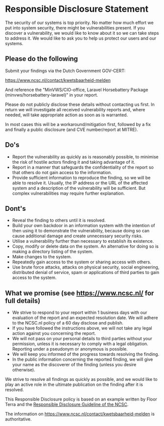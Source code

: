 # Responsible Disclosure Statement

The security of our systems is top priority.
No matter how much effort we put into system security, there might be vulnerabilities present.
If you discover a vulnerability, we would like to know about it so we can take steps to address it.
We would like to ask you to help us protect our users and our systems.

## Please do the following

Submit your findings via the Dutch Government GOV-CERT:

 <https://www.ncsc.nl/contact/kwetsbaarheid-melden>

And reference the "MinVWS/CIO-office, Laravel Horsebattery Package (minvws/horsebattery-laravel)" in your report.

Please do not publicly disclose these details without contacting us first. In return we will
investigate all received vulnerability reports and, where needed, will take appropriate action
as soon as is warranted.

In most cases this will be a workaround/mitigation first, followed by a fix
and finally a public disclosure (and CVE number/report at MITRE).

## Do's

- Report the vulnerability as quickly as is reasonably possible, to minimise the risk of hostile actors finding it and taking advantage of it.
- Report in a manner that safeguards the confidentiality of the report so that others do not gain access to the information.
- Provide sufficient information to reproduce the finding, so we will be able to resolve it. Usually, the IP address or the URL of the affected system and a description of the vulnerability will be sufficient.
  But complex vulnerabilities may require further explanation.

## Dont's

- Reveal the finding to others until it is resolved.
- Build your own backdoor in an information system with the intention of then using it to demonstrate the vulnerability, because doing so can cause additional damage and create unnecessary security risks.
- Utilise a vulnerability further than necessary to establish its existence.
- Copy, modify or delete data on the system. An alternative for doing so is making a directory listing of the system.
- Make changes to the system.
- Repeatedly gain access to the system or sharing access with others.
- Use brute force attacks, attacks on physical security, social engineering, distributed denial of service, spam or applications of third parties to gain access to the system.

## What we promise (see <https://www.ncsc.nl/> for full details)

- We strive to respond to your report within 1 business days with our evaluation of the report and an expected resolution date. We will adhere to the NCSC.nl policy of a 60 day disclose and publish.
- If you have followed the instructions above, we will not take any legal action against you concerning the report.
- We will not pass on your personal details to third parties without your permission, unless it is necessary to comply with a legal obligation. Reporting under a pseudonym or anonymous is possible.
- We will keep you informed of the progress towards resolving the finding.
- In the public information concerning the reported finding, we will give your name as the discoverer of the finding (unless you desire otherwise).

We strive to resolve all findings as quickly as possible, and we would like to play an active role in the ultimate publication on the finding after it is resolved.

This Responsible Disclosure policy is based on an example written by Floor Terra and the [Responsible Disclosure Guideline of the NCSC](https://english.ncsc.nl/publications/publications/2019/juni/01/coordinated-vulnerability-disclosure-the-guideline).

The information on <https://www.ncsc.nl/contact/kwetsbaarheid-melden> is authoritative.